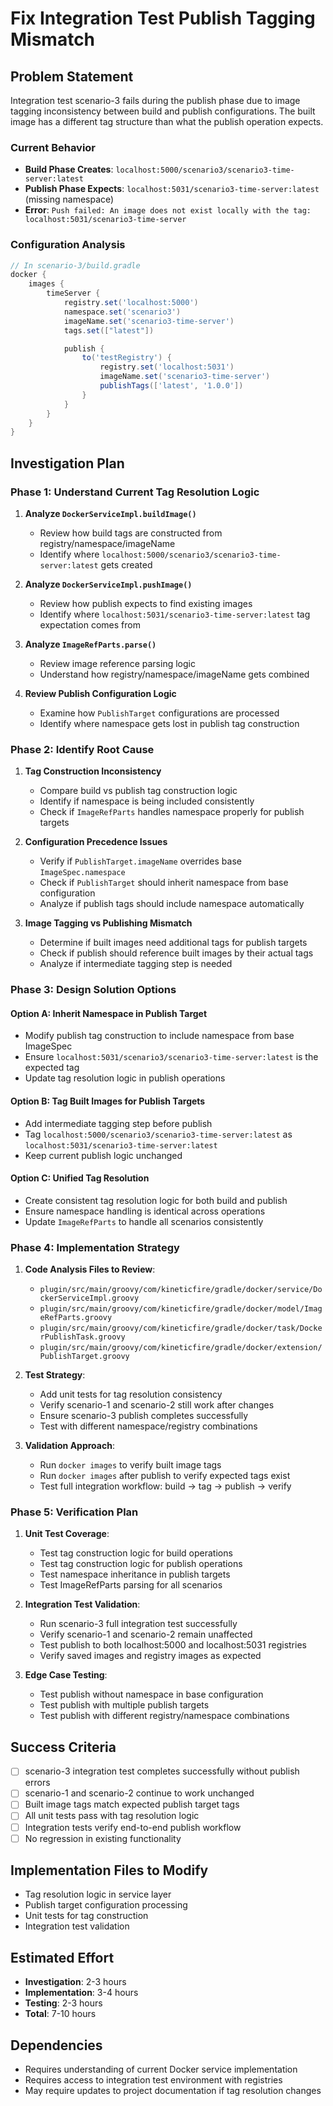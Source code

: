 # Fix Integration Test Publish Tagging Mismatch

## Problem Statement

Integration test scenario-3 fails during the publish phase due to image tagging inconsistency between build and publish
configurations. The built image has a different tag structure than what the publish operation expects.

### Current Behavior
- **Build Phase Creates**: `localhost:5000/scenario3/scenario3-time-server:latest`
- **Publish Phase Expects**: `localhost:5031/scenario3-time-server:latest` (missing namespace)
- **Error**: `Push failed: An image does not exist locally with the tag: localhost:5031/scenario3-time-server`

### Configuration Analysis
```groovy
// In scenario-3/build.gradle
docker {
    images {
        timeServer {
            registry.set('localhost:5000')
            namespace.set('scenario3')
            imageName.set('scenario3-time-server')
            tags.set(["latest"])

            publish {
                to('testRegistry') {
                    registry.set('localhost:5031')
                    imageName.set('scenario3-time-server')
                    publishTags(['latest', '1.0.0'])
                }
            }
        }
    }
}
```

## Investigation Plan

### Phase 1: Understand Current Tag Resolution Logic
1. **Analyze `DockerServiceImpl.buildImage()`**
   - Review how build tags are constructed from registry/namespace/imageName
   - Identify where `localhost:5000/scenario3/scenario3-time-server:latest` gets created

2. **Analyze `DockerServiceImpl.pushImage()`**
   - Review how publish expects to find existing images
   - Identify where `localhost:5031/scenario3-time-server:latest` tag expectation comes from

3. **Analyze `ImageRefParts.parse()`**
   - Review image reference parsing logic
   - Understand how registry/namespace/imageName gets combined

4. **Review Publish Configuration Logic**
   - Examine how `PublishTarget` configurations are processed
   - Identify where namespace gets lost in publish tag construction

### Phase 2: Identify Root Cause
1. **Tag Construction Inconsistency**
   - Compare build vs publish tag construction logic
   - Identify if namespace is being included consistently
   - Check if `ImageRefParts` handles namespace properly for publish targets

2. **Configuration Precedence Issues**
   - Verify if `PublishTarget.imageName` overrides base `ImageSpec.namespace`
   - Check if `PublishTarget` should inherit namespace from base configuration
   - Analyze if publish tags should include namespace automatically

3. **Image Tagging vs Publishing Mismatch**
   - Determine if built images need additional tags for publish targets
   - Check if publish should reference built images by their actual tags
   - Analyze if intermediate tagging step is needed

### Phase 3: Design Solution Options

#### Option A: Inherit Namespace in Publish Target
- Modify publish tag construction to include namespace from base ImageSpec
- Ensure `localhost:5031/scenario3/scenario3-time-server:latest` is the expected tag
- Update tag resolution logic in publish operations

#### Option B: Tag Built Images for Publish Targets
- Add intermediate tagging step before publish
- Tag `localhost:5000/scenario3/scenario3-time-server:latest` as `localhost:5031/scenario3-time-server:latest`
- Keep current publish logic unchanged

#### Option C: Unified Tag Resolution
- Create consistent tag resolution logic for both build and publish
- Ensure namespace handling is identical across operations
- Update `ImageRefParts` to handle all scenarios consistently

### Phase 4: Implementation Strategy
1. **Code Analysis Files to Review**:
   - `plugin/src/main/groovy/com/kineticfire/gradle/docker/service/DockerServiceImpl.groovy`
   - `plugin/src/main/groovy/com/kineticfire/gradle/docker/model/ImageRefParts.groovy`
   - `plugin/src/main/groovy/com/kineticfire/gradle/docker/task/DockerPublishTask.groovy`
   - `plugin/src/main/groovy/com/kineticfire/gradle/docker/extension/PublishTarget.groovy`

2. **Test Strategy**:
   - Add unit tests for tag resolution consistency
   - Verify scenario-1 and scenario-2 still work after changes
   - Ensure scenario-3 publish completes successfully
   - Test with different namespace/registry combinations

3. **Validation Approach**:
   - Run `docker images` to verify built image tags
   - Run `docker images` after publish to verify expected tags exist
   - Test full integration workflow: build → tag → publish → verify

### Phase 5: Verification Plan
1. **Unit Test Coverage**:
   - Test tag construction logic for build operations
   - Test tag construction logic for publish operations
   - Test namespace inheritance in publish targets
   - Test ImageRefParts parsing for all scenarios

2. **Integration Test Validation**:
   - Run scenario-3 full integration test successfully
   - Verify scenario-1 and scenario-2 remain unaffected
   - Test publish to both localhost:5000 and localhost:5031 registries
   - Verify saved images and registry images as expected

3. **Edge Case Testing**:
   - Test publish without namespace in base configuration
   - Test publish with multiple publish targets
   - Test publish with different registry/namespace combinations

## Success Criteria
- [ ] scenario-3 integration test completes successfully without publish errors
- [ ] scenario-1 and scenario-2 continue to work unchanged
- [ ] Built image tags match expected publish target tags
- [ ] All unit tests pass with tag resolution logic
- [ ] Integration tests verify end-to-end publish workflow
- [ ] No regression in existing functionality

## Implementation Files to Modify
- Tag resolution logic in service layer
- Publish target configuration processing
- Unit tests for tag construction
- Integration test validation

## Estimated Effort
- **Investigation**: 2-3 hours
- **Implementation**: 3-4 hours
- **Testing**: 2-3 hours
- **Total**: 7-10 hours

## Dependencies
- Requires understanding of current Docker service implementation
- Requires access to integration test environment with registries
- May require updates to project documentation if tag resolution changes